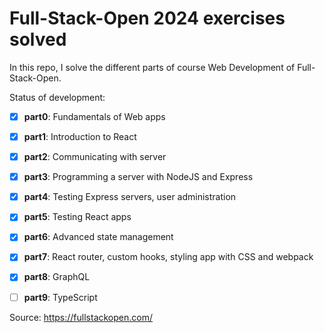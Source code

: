 # Full-Stack-Open 2024 exercises solved

In this repo, I solve the different parts of course Web Development of Full-Stack-Open. 

Status of development:

- [x] **part0**: Fundamentals of Web apps 
- [x] **part1**: Introduction to React
- [x] **part2**: Communicating with server
- [x] **part3**: Programming a server with NodeJS and Express
- [x] **part4**: Testing Express servers, user administration
- [x] **part5**: Testing React apps
- [x] **part6**: Advanced state management
- [x] **part7**: React router, custom hooks, styling app with CSS and webpack
- [x] **part8**: GraphQL
- [ ] **part9**: TypeScript



Source: https://fullstackopen.com/
